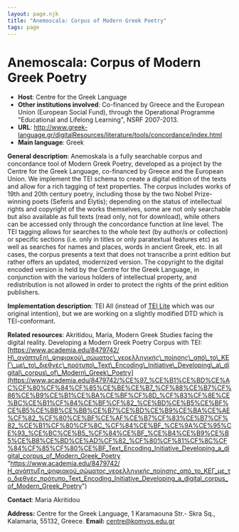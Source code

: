 ```yaml
---
layout: page.njk
title: "Anemoscala: Corpus of Modern Greek Poetry"
tags: page
---
```

# Anemoscala: Corpus of Modern Greek Poetry
* **Host**: Centre for the Greek Language
* **Other institutions involved**: Co-financed by Greece and the European Union (European Social Fund), through the Operational Programme "Educational and Lifelong Learning", NSRF 2007-2013.
* **URL**: <http://www.greek-language.gr/digitalResources/literature/tools/concordance/index.html>
* **Main language**: Greek


**General description**: Anemoskala is a fully searchable corpus and concordance tool of Modern Greek Poetry, developed as a project by the Centre for the Greek Language, co-financed by Greece and the European Union. We implement the TEI schema to create a digital edition of the texts and allow for a rich tagging of text properties.
The corpus includes works of 19th and 20th century poetry, including those by the two Nobel Prize-winning poets (Seferis and Elytis); depending on the status of intellectual rights and copyright of the works themselves, some are not only searchable but also available as full texts (read only, not for download), while others can be accessed only through the concordance function at line level. The TEI tagging allows for searches to the whole text (by author/s or collection) or specific sections (i.e. only in titles or only paratextual features etc) as well as searches for names and places, words in ancient Greek, etc. In all cases, the corpus presents a text that does not transcribe a print edition but rather offers an updated, modernized version. The copyright to the digital encoded version is held by the Centre for the Greek Language, in conjunction with the various holders of intellectual property, and redistribution is not allowed in order to protect the rights of the print edition publishers.


**Implementation description**: TEI All (instead of [TEI Lite](https://tei-c.org/guidelines/customization/lite/) which was our original intention), but we are working on a slightly modified DTD which is TEI-conformant.


**Related resources**: Akritidou, Maria, Modern Greek Studies facing the digital reality. Developing a Modern Greek Poetry Corpus with TEI: [https://www.academia.edu/8479742/Η\_ανάπτυξη\_ψηφιακού\_σώματος\_νεοελληνικής\_ποίησης\_από\_το\_ΚΕΓ\_με\_το\_διεθνές\_πρότυπο\_Text\_Encoding\_Initiative\_Developing\_a\_digital\_corpus\_of\_Modern\_Greek\_Poetry](https://www.academia.edu/8479742/%CE%97_%CE%B1%CE%BD%CE%AC%CF%80%CF%84%CF%85%CE%BE%CE%B7_%CF%88%CE%B7%CF%86%CE%B9%CE%B1%CE%BA%CE%BF%CF%8D_%CF%83%CF%8E%CE%BC%CE%B1%CF%84%CE%BF%CF%82_%CE%BD%CE%B5%CE%BF%CE%B5%CE%BB%CE%BB%CE%B7%CE%BD%CE%B9%CE%BA%CE%AE%CF%82_%CF%80%CE%BF%CE%AF%CE%B7%CF%83%CE%B7%CF%82_%CE%B1%CF%80%CF%8C_%CF%84%CE%BF_%CE%9A%CE%95%CE%93_%CE%BC%CE%B5_%CF%84%CE%BF_%CE%B4%CE%B9%CE%B5%CE%B8%CE%BD%CE%AD%CF%82_%CF%80%CF%81%CF%8C%CF%84%CF%85%CF%80%CE%BF_Text_Encoding_Initiative_Developing_a_digital_corpus_of_Modern_Greek_Poetry "https://www.academia.edu/8479742/Η_ανάπτυξη_ψηφιακού_σώματος_νεοελληνικής_ποίησης_από_το_ΚΕΓ_με_το_διεθνές_πρότυπο_Text_Encoding_Initiative_Developing_a_digital_corpus_of_Modern_Greek_Poetry")


**Contact**: Maria Akritidou


**Address:** Centre for the Greek Language, 1 Karamaouna Str.- Skra Sq., Kalamaria, 55132, Greece.
**Email:** [centre@komvos.edu.gr](mailto:centre@komvos.edu.gr "centre@komvos.edu.gr")